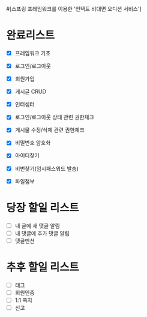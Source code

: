 #[스프링 프레임워크를 이용한 '언택트 비대면 오디션 서비스']


# 완료리스트
- [x] 프레임워크 기초
- [x] 로그인/로그아웃
- [x] 회원가입
- [x] 게시글 CRUD
- [x] 인터셉터
- [x] 로그인/로그아웃 상태 관련 권한체크
- [x] 게시물 수정/삭제 관련 권한체크
- [x] 비밀번호 암호화
- [x] 아이디찾기
- [x] 비번찾기(임시패스워드 발송)
- [x] 파일첨부


# 당장 할일 리스트
- [ ] 내 글에 새 댓글 알림
- [ ] 내 댓글에 추가 댓글 알림
- [ ] 댓글멘션

# 추후 할일 리스트
- [ ] 태그
- [ ] 회원인증
- [ ] 1:1 쪽지
- [ ] 신고